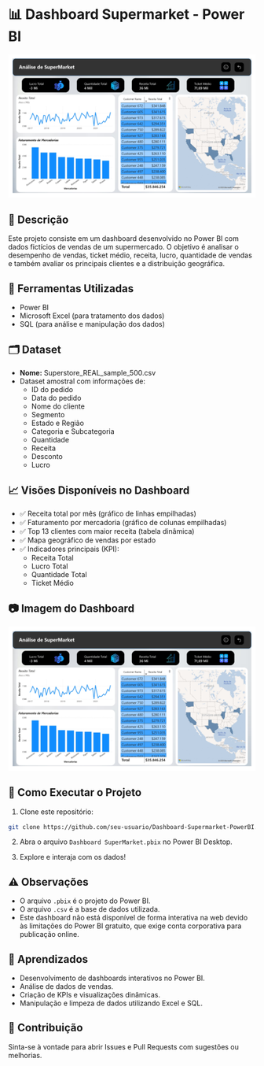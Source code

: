 
# 📊 Dashboard Supermarket - Power BI

<p align="center">
  <img src="./Dashboard.jpg" alt="Dashboard Supermarket" />
</p>

## 📑 Descrição

Este projeto consiste em um dashboard desenvolvido no Power BI com dados fictícios de vendas de um supermercado. O objetivo é analisar o desempenho de vendas, ticket médio, receita, lucro, quantidade de vendas e também avaliar os principais clientes e a distribuição geográfica.

## 🔧 Ferramentas Utilizadas

- Power BI
- Microsoft Excel (para tratamento dos dados)
- SQL (para análise e manipulação dos dados)

## 🗂️ Dataset

- **Nome:** Superstore_REAL_sample_500.csv
- Dataset amostral com informações de:
  - ID do pedido
  - Data do pedido
  - Nome do cliente
  - Segmento
  - Estado e Região
  - Categoria e Subcategoria
  - Quantidade
  - Receita
  - Desconto
  - Lucro

## 📈 Visões Disponíveis no Dashboard

- ✅ Receita total por mês (gráfico de linhas empilhadas)
- ✅ Faturamento por mercadoria (gráfico de colunas empilhadas)
- ✅ Top 13 clientes com maior receita (tabela dinâmica)
- ✅ Mapa geográfico de vendas por estado
- ✅ Indicadores principais (KPI):
  - Receita Total
  - Lucro Total
  - Quantidade Total
  - Ticket Médio

## 📷 Imagem do Dashboard

<p align="center">
  <img src="./Dashboard.jpg" alt="Dashboard Supermarket" />
</p>

## 🚀 Como Executar o Projeto

1. Clone este repositório:
```bash
git clone https://github.com/seu-usuario/Dashboard-Supermarket-PowerBI.git
```

2. Abra o arquivo `Dashboard SuperMarket.pbix` no Power BI Desktop.

3. Explore e interaja com os dados!

## ⚠️ Observações

- O arquivo `.pbix` é o projeto do Power BI.
- O arquivo `.csv` é a base de dados utilizada.
- Este dashboard não está disponível de forma interativa na web devido às limitações do Power BI gratuito, que exige conta corporativa para publicação online.

## 🧠 Aprendizados

- Desenvolvimento de dashboards interativos no Power BI.
- Análise de dados de vendas.
- Criação de KPIs e visualizações dinâmicas.
- Manipulação e limpeza de dados utilizando Excel e SQL.

## 🤝 Contribuição

Sinta-se à vontade para abrir Issues e Pull Requests com sugestões ou melhorias.
